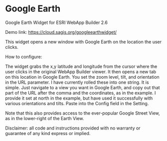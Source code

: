 # Google Earth
Google Earth Widget for ESRI WebApp Builder 2.6


Demo link: https://cloud.sagis.org/googleearthwidget/

This widget opens a new window with Google Earth on the location the user clicks. 

How to configure:

The widget grabs the x,y latitude and longitude from the cursor where the user clicks in the original WebApp Builder viewer. It then opens a new tab on this location in Google Earth. You set the zoom level, tilt, and orientation in the URL parameter. I have currently rolled these into one string. It is simple. Just navigate to a view you want in Google Earth, and copy out that part of the URL after the comma and the coordinates, as in the example.  I provide it set at north in the example, but have used it successfully with various orientations and tilts. Paste into the Config field in the Setting.

Note that this also provides access to the ever-popular Google Street View, as in the lower-right of the Earth View.

Disclaimer: all code and instructions provided with no warranty or guarantee of any kind express or implied. 

